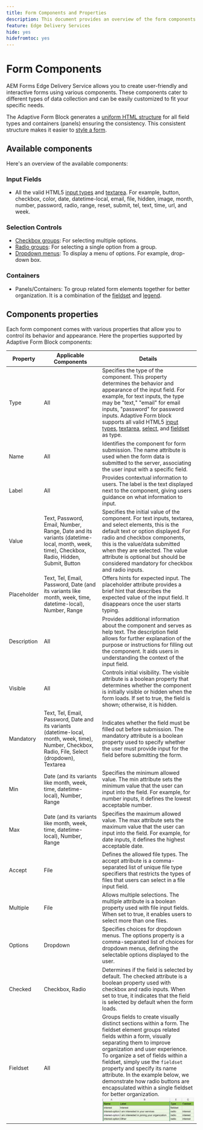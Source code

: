```yaml
---
title: Form Components and Properties
description: This document provides an overview of the form components and their properties available in AEM Forms Edge Delivery Service.
feature: Edge Delivery Services
hide: yes
hidefromtoc: yes
---
```


# Form Components

AEM Forms Edge Delivery Service allows you to create user-friendly and interactive forms using various components. These components cater to different types of data collection and can be easily customized to fit your specific needs. 

The Adaptive Form Block generates a [uniform HTML structure](/help/edge/docs/forms/style-theme-forms.md) for all field types and containers (panels) ensuring the consistency. This consistent structure makes it easier to [style a form](/help/edge/docs/forms/style-theme-forms.md).


## Available components

Here's an overview of the available components:

### Input Fields

- All the valid HTML5 [input types](https://developer.mozilla.org/en-US/docs/Web/HTML/Element/input#input_types) and [textarea](https://developer.mozilla.org/en-US/docs/Web/HTML/Element/textarea). For example, button, checkbox, color, date, datetime-local, email, file, hidden, image, month, number, password, radio, range, reset, submit, tel, text, time, url, and week. 

### Selection Controls

- [Checkbox groups](https://developer.mozilla.org/en-US/docs/Web/HTML/Element/input/checkbox): For selecting multiple options.
- [Radio groups](https://developer.mozilla.org/en-US/docs/Web/HTML/Element/input/radio): For selecting a single option from a group.
- [Dropdown menus](https://developer.mozilla.org/en-US/docs/Web/HTML/Element/select): To display a menu of options. For example, drop-down box. 

### Containers

- Panels/Containers: To group related form elements together for better organization. It is a combination of the [fieldset](https://developer.mozilla.org/en-US/docs/Web/HTML/Element/fieldset) and [legend](https://developer.mozilla.org/en-US/docs/Web/HTML/Element/legend). 


## Components properties

Each form component comes with various properties that allow you to control its behavior and appearance. Here the properties supported by Adaptive Form Block components:


| Property     | Applicable Components        | Details                                                              |
|--------------|------------------------------|----------------------------------------------------------------------|
| Type         | All                          | Specifies the type of the component. This property determines the behavior and appearance of the input field. For example, for text inputs, the type may be "text," "email" for email inputs, "password" for password inputs. Adaptive Form block supports all valid HTML5 <a href="https://developer.mozilla.org/en-US/docs/Web/HTML/Element/input#input_types">input types</a>, <a href="https://developer.mozilla.org/en-US/docs/Web/HTML/Element/textarea">textarea</a>, <a href="https://developer.mozilla.org/en-US/docs/Web/HTML/Element/select">select</a>, and <a href="https://developer.mozilla.org/en-US/docs/Web/HTML/Element/fieldset">fieldset</a> as type.|
| Name         | All                          | Identifies the component for form submission. The name attribute is used when the form data is submitted to the server, associating the user input with a specific field. |
| Label        | All                          | Provides contextual information to users. The label is the text displayed next to the component, giving users guidance on what information to input. |
| Value        | Text, Password, Email, Number, Range, Date and its variants (datetime-local, month, week, time), Checkbox, Radio, Hidden, Submit, Button               | Specifies the initial value of the component. For text inputs, textarea, and select elements, this is the default text or option displayed. For radio and checkbox components, this is the value/data submitted when they are selected. The value attribute is optional but should be considered mandatory for checkbox and radio inputs. |
| Placeholder  | Text, Tel, Email, Password, Date (and its variants like month, week, time, datetime-local), Number, Range  | Offers hints for expected input. The placeholder attribute provides a brief hint that describes the expected value of the input field. It disappears once the user starts typing. |
| Description  | All                          | Provides additional information about the component and serves as help text. The description field allows for further explanation of the purpose or instructions for filling out the component. It aids users in understanding the context of the input field. |
| Visible      | All                          | Controls initial visibility. The visible attribute is a boolean property that determines whether the component is initially visible or hidden when the form loads. If set to true, the field is shown; otherwise, it is hidden. |
| Mandatory    | Text, Tel, Email, Password, Date and its variants (datetime-local, month, week, time), Number, Checkbox, Radio, File, Select (dropdown), Textarea                      | Indicates whether the field must be filled out before submission. The mandatory attribute is a boolean property used to specify whether the user must provide input for the field before submitting the form. |
| Min          | Date (and its variants like month, week, time, datetime-local), Number, Range  | Specifies the minimum allowed value. The min attribute sets the minimum value that the user can input into the field. For example, for number inputs, it defines the lowest acceptable number. |
| Max          | Date (and its variants like month, week, time, datetime-local), Number, Range            | Specifies the maximum allowed value. The max attribute sets the maximum value that the user can input into the field. For example, for date inputs, it defines the highest acceptable date. |
| Accept       | File             | Defines the allowed file types. The accept attribute is a comma-separated list of unique file type specifiers that restricts the types of files that users can select in a file input field. |
| Multiple     | File     | Allows multiple selections. The multiple attribute is a boolean property used with file input fields. When set to true, it enables users to select more than one files. |
| Options      | Dropdown                     | Specifies choices for dropdown menus. The options property is a comma-separated list of choices for dropdown menus, defining the selectable options displayed to the user. |
| Checked      | Checkbox, Radio              | Determines if the field is selected by default. The checked attribute is a boolean property used with checkbox and radio inputs. When set to true, it indicates that the field is selected by default when the form loads. |
| Fieldset     | All                          | Groups fields to create visually distinct sections within a form. The fieldset element groups related fields within a form, visually separating them to improve organization and user experience. </br> To organize a set of fields within a fieldset, simply use the `fieldset` property and specify its name attribute. In the example below, we demonstrate how radio buttons are encapsulated within a single fieldset for better organization. ![Fieldset example](/help/edge/assets/fieldset-example.png) |



<!--

## Supported HTML 5 input types in Adaptive Form Block

The Adaptive Form Block supports a range of HTML 5 input types, and it also seamlessly renders forms created with AEM core components.
Here is the table which outlines how core components correspond to their HTML-5 input types in Edge Delivery:
<table>
 <tbody>
  <tr>
   <td><b>Core Components</b> </td>
   <td><b>HTML 5 input type</b> </td>
   <td><b>Details</b></td>
  </tr>
  <tr>
   <td><a href ="https://experienceleague.adobe.com/docs/experience-manager-core-components/using/adaptive-forms/adaptive-forms-components/form-container.html">Form Container</a></td>
   <td><a href ="https://developer.mozilla.org/en-US/docs/Web/HTML/Element/input#form">form </td>
   <td> Create a form to capture user inputs.
   </td>
  </tr>
  <tr>
   <td><a herf="https://experienceleague.adobe.com/docs/experience-manager-core-components/using/adaptive-forms/adaptive-forms-components/text-input.html">Text Input</a></td>
   <td><a href ="https://developer.mozilla.org/en-US/docs/Web/HTML/Element/input/text">text</a></td>
   <td> Defines a single-line text input field. </td>
  </tr>
  <tr>
   <td><a href = "https://experienceleague.adobe.com/docs/experience-manager-core-components/using/adaptive-forms/adaptive-forms-components/number-input.html">Number Input</a></td>
   <td><a href = "https://developer.mozilla.org/en-US/docs/Web/HTML/Element/input/number">number</a></td>
   <td>Lets user  enter a number input. You can also add built-in validation to reject non-numerical inputs. Lets user  enter a number input. You can also add built-in validation to reject non-numerical inputs. Initially, the input field is displayed as a number input. If a user applies a display pattern, it changes to text to allow the author to apply number formatting, since HTML 5 lacks support for display patterns. However, when the user clicks it, it returns to typing numbers.</td>
  </tr>
  <tr>
   <td><a href ="https://experienceleague.adobe.com/docs/experience-manager-core-components/using/adaptive-forms/adaptive-forms-components/date-picker.html">Date Picker</a></td>
   <td><a href = "https://developer.mozilla.org/en-US/docs/Web/HTML/Element/input/date">date </a></td>
   <td> Create an input field for entering a date. You have the option to input the date either through a text box, which validates the entry, or through a dedicated date picker interface. Initially, the native date input field is displayed. If a user applies a display pattern, it changes to text to allow the user to apply formatting, since HTML 5 lacks support for display patterns. However, when the user clicks it, it returns to typing a date.</td>
  </tr>
  <tr>
   <td><a href ="https://experienceleague.adobe.com/docs/experience-manager-core-components/using/adaptive-forms/adaptive-forms-components/file-attachment.html">File Attachment</a></td>
   <td><a href ="https://developer.mozilla.org/en-US/docs/Web/HTML/Element/input/file">file</a></td>
   <td> Allows user to choose one or more files from the device storage. It supports enhanced file input validations, such as accepted file types, file size restrictions, and minimum/maximum file selection limits. </td>
  </tr>
  <tr>
   <td><a href ="https://experienceleague.adobe.com/docs/experience-manager-core-components/using/adaptive-forms/adaptive-forms-components/drop-down.html"> Dropdown List</a></td>
   <td><a href ="https://developer.mozilla.org/en-US/docs/Web/HTML/Element/select">select</a></td>
   <td> Allows users to select one or more options from a list of predefined options. The options can be of type String, Number, or Boolean.</td>
  </tr>
  <tr>
   <td><a href ="https://experienceleague.adobe.com/docs/experience-manager-core-components/using/adaptive-forms/adaptive-forms-components/checkbox-group.html">Checkbox Group</a></td>
   <td><a href ="https://developer.mozilla.org/en-US/docs/Web/HTML/Element/input/checkbox">multiple checkbox</a></td>
   <td> Allow users to select one or more options from a list. Multiple checkboxes are generated with identical names, each corresponding to an item in the enum. </td>
  </tr>
  <tr>
   <td><a href ="https://experienceleague.adobe.com/docs/experience-manager-core-components/using/adaptive-forms/adaptive-forms-components/radio-button.html">Radio Button Group</td>
   <td><a href ="https://developer.mozilla.org/en-US/docs/Web/HTML/Element/input/radio">multiple radio</a></td>
   <td> Allows a user to select one option from a group of related options. Multiple radio buttons are generated with identical names, each corresponding to an item in the enum.</td>
  </tr>
  <tr>
   <td><a href ="https://experienceleague.adobe.com/docs/experience-manager-core-components/using/adaptive-forms/adaptive-forms-components/button.html">Button</td>
   <td><a href ="https://developer.mozilla.org/en-US/docs/Web/HTML/Element/input/button">button</a></td>
   <td>A UI element that allows users to trigger an action when clicked. </td>
  </tr>
  <tr>
   <td><a href =""https://experienceleague.adobe.com/docs/experience-manager-core-components/using/adaptive-forms/adaptive-forms-components/panel-container.html">Panel</a></td>
   <td><a href ="https://developer.mozilla.org/en-US/docs/Web/HTML/Element/fieldset">fieldset with legend</a></td>
   <td> Group sections within a form, where a nested *legend* element adds a caption for the form.</td>
  </tr>
   <tr>
   <td><a href ="https://experienceleague.adobe.com/docs/experience-manager-core-components/using/adaptive-forms/adaptive-forms-components/wizard.html">Wizard</a></td>
   <td><a href ="https://developer.mozilla.org/en-US/docs/Web/HTML/Element/fieldset">fieldset</a></td>
   <td>Groups related sections within a form. It also controls the arrangement, supporting display options for positioning them at the top or at the left side. </td>
  </tr>
    <tr>
   <td><a href ="https://experienceleague.adobe.com/docs/experience-manager-core-components/using/adaptive-forms/adaptive-forms-components/text.html">Text</a></td>
   <td><a href ="https://developer.mozilla.org/en-US/docs/Web/HTML/Element/p">p</a></td>
   <td>A p tag marks a paragraph. In visual content, paragraphs are chunks of text separated by blank lines or an indented first line</td>
  </tr>
     <tr>
   <td><a href ="https://experienceleague.adobe.com/docs/experience-manager-core-components/using/adaptive-forms/adaptive-forms-components/submit-button.html">Submit button</td>
   <td><a href ="https://developer.mozilla.org/en-US/docs/Web/HTML/Element/input/submit">submit</a></td>
   <td> A UI element that enables users to submit a form to the server upon clicking. If a user adds a submit rule to a button, it functions as the submit button. </td>
  </tr>
     <tr>
   <td><a href = "https://experienceleague.adobe.com/docs/experience-manager-core-components/using/adaptive-forms/adaptive-forms-components/reset-button.html">Reset button</a></td>
   <td><a href ="https://developer.mozilla.org/en-US/docs/Web/HTML/Element/input/reset">reset</a></td>
   <td>A UI element that resets a form upon clicking. If a user adds a reset rule to a button, it functions as the reset button. </td>
  </tr>
    <tr>
   <td><a href ="https://experienceleague.adobe.com/docs/experience-manager-core-components/using/adaptive-forms/adaptive-forms-components/email-input.html">Email Input</td>
   <td><a href ="https://developer.mozilla.org/en-US/docs/Web/HTML/Element/input/email">email</a></td>
   <td> Allows the user to enter and edit an email address. If the user adds the multiple attributes, a list of email addresses can be added or edited.</td>
  </tr>
   <tr>
   <td><a href ="https://experienceleague.adobe.com/docs/experience-manager-core-components/using/adaptive-forms/adaptive-forms-components/telephone-input.html">Telephone Input</a></td>
   <td><a href ="https://developer.mozilla.org/en-US/docs/Web/HTML/Element/input/tel">tel</a></td>
   <td>Allows user to enter and edit a telephone number.</td>
  </tr>
   <tr>
   <td><a href ="https://experienceleague.adobe.com/docs/experience-manager-core-components/using/adaptive-forms/adaptive-forms-components/header.html">Header</td>
   <td><a href = "https://developer.mozilla.org/en-US/docs/Web/HTML/Element/header"> header</a></td>
   <td>It includes introductory content, typically a group of introductory or navigational aids. It is supported outside Form container. </td>
  </tr>
  <tr>
   <td><a href ="https://experienceleague.adobe.com/docs/experience-manager-core-components/using/adaptive-forms/adaptive-forms-components/footer.html">Footer</td>
   <td><a href = "https://developer.mozilla.org/en-US/docs/Web/HTML/Element/footer">footer</a></td>
   <td> Contains information such as copyright data or links to related documents. It is supported outside Form container.</td>
  </tr>
  <tr>
   <td><a href = "https://experienceleague.adobe.com/docs/experience-manager-core-components/using/adaptive-forms/adaptive-forms-components/accordion.html">Accordion<a></td>
   <td><i>Not yet supported in Adaptive Form Block</i></td>
   <td> Allows user to create expandable and collapsible sections in a form. </td>
  </tr>
  <tr>
   <td><a href ="https://experienceleague.adobe.com/docs/experience-manager-core-components/using/adaptive-forms/adaptive-forms-components/horizontal-tabs.html">Horizontal tabs</a></td>
   <td><i>Not yet supported in Adaptive Form Block</i></td>
   <td>Organizes multiple sections of a form into separate tabs which are displayed horizontally.</td>
  </tr>
  <tr>
   <td><a href = "https://experienceleague.adobe.com/docs/experience-manager-core-components/using/adaptive-forms/adaptive-forms-components/image.html">Image</a></td>
   <td><i>Not yet supported in Adaptive Form Block</i></td>
   <td> Allows user to include images in a form.</td>
  </tr><tr>
   <td><a href ="https://experienceleague.adobe.com/docs/experience-manager-core-components/using/adaptive-forms/adaptive-forms-components/title.html">Title</a></td>
   <td><i>Not yet supported in Adaptive Form Block</i></td>
   <td> Refers to the text that appears at the top of the form. </td>
  </tr>
  <tr>
   <td><a href = "https://experienceleague.adobe.com/docs/experience-manager-core-components/using/adaptive-forms/adaptive-forms-components/submit-button.html">Switch</td>
   <td><i>Not yet supported in Adaptive Form Block</i></td>
   <td> A two-state toggle that allows user to select between two states such as enabling or disabling a feature, setting, or functionality.</td>
  </tr>
 </tbody>
</table>